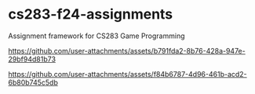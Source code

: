 # cs283-f24-assignments
Assignment framework for CS283 Game Programming

https://github.com/user-attachments/assets/b791fda2-8b76-428a-947e-29bf94d81b73

https://github.com/user-attachments/assets/f84b6787-4d96-461b-acd2-6b80b745c5db

